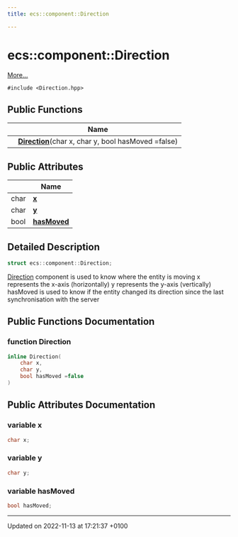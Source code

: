 ```yaml
---
title: ecs::component::Direction

---
```


# ecs::component::Direction



 [More...](#detailed-description)


`#include <Direction.hpp>`

## Public Functions

|                | Name           |
| -------------- | -------------- |
| | **[Direction](Classes/structecs_1_1component_1_1_direction.md#function-direction)**(char x, char y, bool hasMoved =false) |

## Public Attributes

|                | Name           |
| -------------- | -------------- |
| char | **[x](Classes/structecs_1_1component_1_1_direction.md#variable-x)**  |
| char | **[y](Classes/structecs_1_1component_1_1_direction.md#variable-y)**  |
| bool | **[hasMoved](Classes/structecs_1_1component_1_1_direction.md#variable-hasmoved)**  |

## Detailed Description

```cpp
struct ecs::component::Direction;
```


[Direction](Classes/structecs_1_1component_1_1_direction.md) component is used to know where the entity is moving x represents the x-axis (horizontally) y represents the y-axis (vertically) hasMoved is used to know if the entity changed its direction since the last synchronisation with the server 

## Public Functions Documentation

### function Direction

```cpp
inline Direction(
    char x,
    char y,
    bool hasMoved =false
)
```


## Public Attributes Documentation

### variable x

```cpp
char x;
```


### variable y

```cpp
char y;
```


### variable hasMoved

```cpp
bool hasMoved;
```


-------------------------------

Updated on 2022-11-13 at 17:21:37 +0100